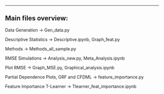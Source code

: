 --------------------------------------
Main files overview:
--------------------------------------
Data Generation &rarr; Gen_data.py 

Descriptive Statistics &rarr; Descriptive.ipynb, Graph_feat.py

Methods &rarr;	Methods_all_sample.py

RMSE Simulations &rarr;	Analysis_new.py, Meta_Analysis.ipynb

Plot RMSE	&rarr; Graph_MSE.py, Graphical_analysis.ipynb

Partial Dependence Plots, GRF and CFDML &rarr;	feature_importance.py

Feature Importance T-Learner &rarr; Tlearner_feat_importance.ipynb
